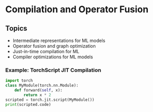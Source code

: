 # Compilation and Operator Fusion

## Topics
- Intermediate representations for ML models
- Operator fusion and graph optimization
- Just-in-time compilation for ML
- Compiler optimizations for ML models

### Example: TorchScript JIT Compilation
```python
import torch
class MyModule(torch.nn.Module):
    def forward(self, x):
        return x * 2
scripted = torch.jit.script(MyModule())
print(scripted.code)
```
